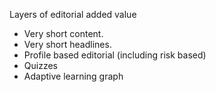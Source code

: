 Layers of editorial added value
 - Very short content.
 - Very short headlines.
 - Profile based editorial (including risk based)
 - Quizzes
 - Adaptive learning graph
 